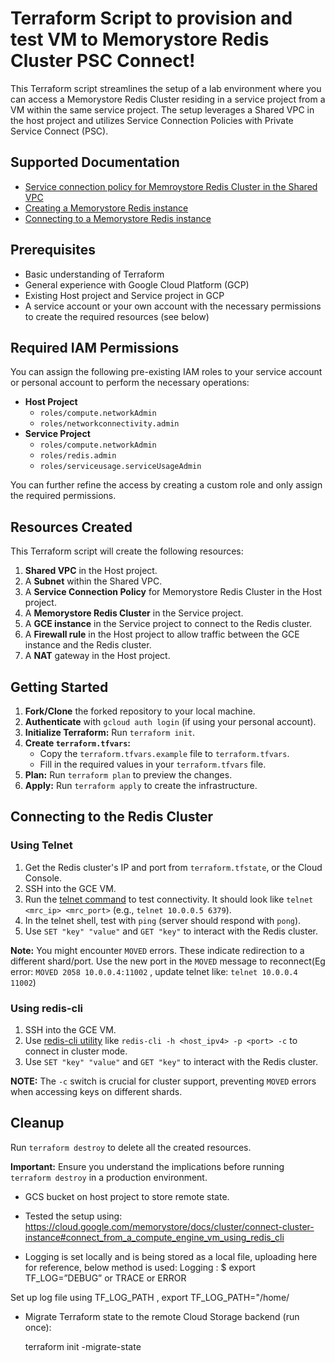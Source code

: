 # Terraform Script to provision and test VM to Memorystore Redis Cluster PSC Connect!

This Terraform script streamlines the setup of a lab environment where you can access a Memorystore Redis Cluster residing in a service project from a VM within the same service project. The setup leverages a Shared VPC in the host project and utilizes Service Connection Policies with Private Service Connect (PSC).

## Supported Documentation

* [Service connection policy for Memroystore Redis Cluster in the Shared VPC](https://cloud.google.com/memorystore/docs/cluster/instance-provisioning-shared-vpc#create_a_service_connection_policy)
* [Creating a Memorystore Redis instance](https://cloud.google.com/memorystore/docs/cluster/create-instance-terraform)
* [Connecting to a Memorystore Redis instance](https://cloud.google.com/memorystore/docs/cluster/connect-cluster-instance)

## Prerequisites

* Basic understanding of Terraform
* General experience with Google Cloud Platform (GCP)
* Existing Host project and Service project in GCP
* A service account or your own account with the necessary permissions to create the required resources (see below)

## Required IAM Permissions

You can assign the following pre-existing IAM roles to your service account or personal account to perform the necessary operations:

* **Host Project**
    * `roles/compute.networkAdmin`
    * `roles/networkconnectivity.admin`
* **Service Project**
    * `roles/compute.networkAdmin`
    * `roles/redis.admin`
    * `roles/serviceusage.serviceUsageAdmin`

You can further refine the access by creating a custom role and only assign the required permissions.

## Resources Created

This Terraform script will create the following resources:

1. **Shared VPC** in the Host project.
2. A **Subnet** within the Shared VPC.
3. A **Service Connection Policy** for Memorystore Redis Cluster in the Host project.
4. A **Memorystore Redis Cluster** in the Service project.
5. A **GCE instance** in the Service project to connect to the Redis cluster.
6. A **Firewall rule** in the Host project to allow traffic between the GCE instance and the Redis cluster.
7. A **NAT** gateway in the Host project.

## Getting Started

1. **Fork/Clone** the forked repository to your local machine.
2. **Authenticate** with `gcloud auth login` (if using your personal account).
3. **Initialize Terraform:** Run `terraform init`.
4. **Create `terraform.tfvars`:**
    * Copy the `terraform.tfvars.example` file to `terraform.tfvars`.
    * Fill in the required values in your `terraform.tfvars` file.
5. **Plan:** Run `terraform plan` to preview the changes.
6. **Apply:** Run `terraform apply` to create the infrastructure.

## Connecting to the Redis Cluster

### Using Telnet

1. Get the Redis cluster's IP and port from `terraform.tfstate`, or the Cloud Console.
2. SSH into the GCE VM.
3. Run the [telnet command](https://cloud.google.com/memorystore/docs/cluster/connect-cluster-instance) to test connectivity. It should look like `telnet <mrc_ip> <mrc_port>` (e.g., `telnet 10.0.0.5 6379`).
4. In the telnet shell, test with `ping` (server should respond with `pong`).
5. Use `SET "key" "value"` and `GET "key"` to interact with the Redis cluster.

**Note:** You might encounter `MOVED` errors. These indicate redirection to a different shard/port. Use the new port in the `MOVED` message to reconnect(Eg error: `MOVED 2058 10.0.0.4:11002` , update telnet like: `telnet 10.0.0.4 11002`)

### Using redis-cli

1. SSH into the GCE VM.
2. Use [redis-cli utility](https://cloud.google.com/memorystore/docs/cluster/connect-cluster-instance#connect_from_a_compute_engine_vm_using_redis_cli) like `redis-cli -h <host_ipv4> -p <port> -c` to connect in cluster mode.
3. Use `SET "key" "value"` and `GET "key"` to interact with the Redis cluster.

**NOTE:** The `-c` switch is crucial for cluster support, preventing `MOVED` errors when accessing keys on different shards. 

## Cleanup

Run `terraform destroy` to delete all the created resources.

**Important:** Ensure you understand the implications before running `terraform destroy` in a production environment.

- GCS bucket on host project to store remote state.
  
-  Tested the setup using: https://cloud.google.com/memorystore/docs/cluster/connect-cluster-instance#connect_from_a_compute_engine_vm_using_redis_cli
  
- Logging is set locally and is being stored as  a local file, uploading here for reference, below method is used:
Logging : $ export TF_LOG=”DEBUG” or TRACE or ERROR

Set up log file using TF_LOG_PATH ,  export TF_LOG_PATH="/home/

- Migrate Terraform state to the remote Cloud Storage backend (run once):

    terraform init -migrate-state




